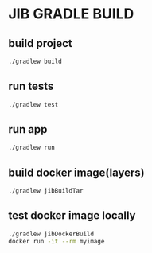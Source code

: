 # JIB GRADLE BUILD

## build project

```bash
./gradlew build
```

## run tests

```bash
./gradlew test
```

## run app

```bash
./gradlew run
```
## build docker image(layers)

```bash
./gradlew jibBuildTar
```

## test docker image locally

```bash
./gradlew jibDockerBuild
docker run -it --rm myimage
```

